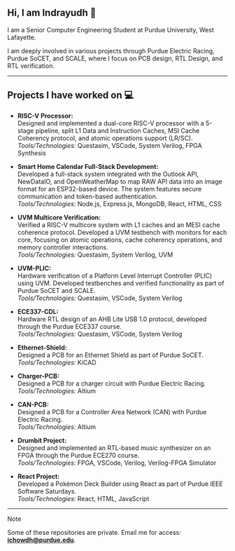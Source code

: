 ## Hi, I am Indrayudh 👋
I am a Senior Computer Engineering Student at Purdue University, West Lafayette.

I am deeply involved in various projects through Purdue Electric Racing, Purdue SoCET, and SCALE, where I focus on PCB design, RTL Design, and RTL verification.

---

## Projects I have worked on :computer:  

- **RISC-V Processor:**  
  Designed and implemented a dual-core RISC-V processor with a 5-stage pipeline, split L1 Data and Instruction Caches, MSI Cache Coherency protocol, and atomic operations support (LR/SC).  
  *Tools/Technologies:* Questasim, VSCode, System Verilog, FPGA Synthesis

- **Smart Home Calendar Full-Stack Development:**  
  Developed a full-stack system integrated with the Outlook API, NewDataIO, and OpenWeatherMap to map RAW API data into an image format for an ESP32-based device. The system features secure communication and token-based authentication.  
  *Tools/Technologies:* Node.js, Express.js, MongoDB, React, HTML, CSS
  
- **UVM Multicore Verification:**  
  Verified a RISC-V multicore system with L1 caches and an MESI cache coherence protocol. Developed a UVM testbench with monitors for each core, focusing on atomic operations, cache coherency operations, and memory controller interactions.  
  *Tools/Technologies:* Questasim, System Verilog, UVM  

- **UVM-PLIC:**  
  Hardware verification of a Platform Level Interrupt Controller (PLIC) using UVM. Developed testbenches and verified functionality as part of Purdue SoCET and SCALE.  
  *Tools/Technologies:* Questasim, VSCode, System Verilog  

- **ECE337-CDL:**  
  Hardware RTL design of an AHB Lite USB 1.0 protocol, developed through the Purdue ECE337 course.  
  *Tools/Technologies:* Questasim, VSCode, System Verilog  

- **Ethernet-Shield:**  
  Designed a PCB for an Ethernet Shield as part of Purdue SoCET.  
  *Tools/Technologies:* KiCAD  

- **Charger-PCB:**  
  Designed a PCB for a charger circuit with Purdue Electric Racing.  
  *Tools/Technologies:* Altium  

- **CAN-PCB:**  
  Designed a PCB for a Controller Area Network (CAN) with Purdue Electric Racing.  
  *Tools/Technologies:* Altium  

- **Drumbit Project:**  
  Designed and implemented an RTL-based music synthesizer on an FPGA through the Purdue ECE270 course.  
  *Tools/Technologies:* FPGA, VSCode, Verilog, Verilog-FPGA Simulator  

- **React Project:**  
  Developed a Pokémon Deck Builder using React as part of Purdue IEEE Software Saturdays.  
  *Tools/Technologies:* React, HTML, JavaScript  

---

> [!NOTE]  
> Some of these repositories are private. Email me for access: **ichowdh@purdue.edu**.

